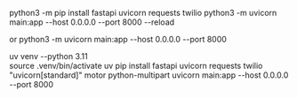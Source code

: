 python3 -m pip install fastapi uvicorn requests twilio
python3 -m uvicorn main:app --host 0.0.0.0 --port 8000 --reload

or
python3 -m uvicorn main:app --host 0.0.0.0 --port 8000


uv venv --python 3.11                      
source .venv/bin/activate
uv pip install fastapi uvicorn requests twilio "uvicorn[standard]" motor python-multipart
uvicorn main:app --host 0.0.0.0 --port 8000                   

